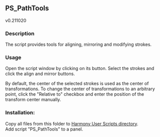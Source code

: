 ## PS_PathTools
v0.211020

### Description
The script provides tools for aligning, mirroring and modifying strokes.

### Usage
Open the script window by clicking on its button.
Select the strokes and click the align and mirror buttons.

By default, the center of the selected strokes is used as the center of transformations. To change the center of transformations to an arbitrary point, click the "Relative to" checkbox and enter the position of the transform center manually.

### Installation:
Copy all files from this folder to [Harmony User Scripts directory](https://docs.toonboom.com/help/harmony-20/premium/scripting/import-script.html).\
Add script "PS_PathTools" to a panel.  
